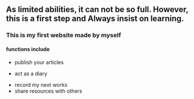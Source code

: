 ## **As limited abilities, it can not be so full. However, this is a first step and Always insist on learning.**

### This is my first website made by myself
#### functions include
- publish your articles
+ act as a diary
- record my next works
- share resources with others

